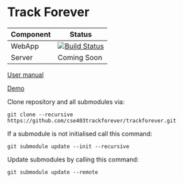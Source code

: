 # Track Forever

| Component | Status |
| --------- | ------ |
| WebApp    | [![Build Status](https://travis-ci.org/cse403trackforever/webapp.svg?branch=master)](https://travis-ci.org/cse403trackforever/webapp) |
| Server    | Coming Soon |


[User manual](https://github.com/cse403trackforever/trackforever/blob/master/reports/week6/UserManual.md)

[Demo](https://cse403trackforever.firebaseapp.com/)

Clone repository and all submodules via:
```
git clone --recursive https://github.com/cse403trackforever/trackforever.git
```

If a submodule is not initialised call this command:
```
git submodule update --init --recursive
```

Update submodules by calling this command:
```
git submodule update --remote
```
